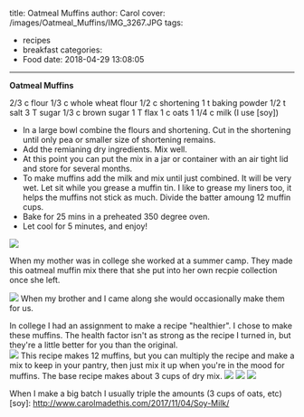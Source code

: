 title: Oatmeal Muffins
author: Carol
cover: /images/Oatmeal_Muffins/IMG_3267.JPG
tags:
  - recipes
  - breakfast
categories:
  - Food
date: 2018-04-29 13:08:05
---
__Oatmeal Muffins__

2/3 c flour
1/3 c whole wheat flour
1/2 c shortening
1 t baking powder
1/2 t salt
3 T sugar
1/3 c brown sugar
1 T flax
1 c oats
1 1/4 c milk (I use [soy])

- In a large bowl combine the flours and shortening.  Cut in the shortening until only pea or smaller size of shortening remains.
- Add the remianing dry ingredients.  Mix well.  
- At this point you can put the mix in a jar or container with an air tight lid and store for several months. 
- To make muffins add the milk and mix until just combined.  It will be very wet.  Let sit while you grease a muffin tin.  I like to grease my liners too, it helps the muffins not stick as much.  Divide the batter amoung 12 muffin cups. 
- Bake for 25 mins in a preheated 350 degree oven.  
- Let cool for 5 minutes, and enjoy!  

![](/images/Oatmeal_Muffins/IMG_3239.JPG)

When my mother was in college she worked at a summer camp.  They made this oatmeal muffin mix there that she put into her own recpie collection once she left.  

![](/images/Oatmeal_Muffins/IMG_3266.JPG)
When my brother and I came along she would occasionally make them for us.  

In college I had an assignment to make a recipe "healthier".  I chose to make these muffins.  The health factor isn't as strong as the recipe I turned in, but they're a little better for you than the original.  
![](/images/Oatmeal_Muffins/IMG_3268.JPG)
This recipe makes 12 muffins, but you can multiply the recipe and make a mix to keep in your pantry, then just mix it up when you're in the mood for muffins.  The base recipe makes about 3 cups of dry mix.
![](/images/Oatmeal_Muffins/IMG_3240.JPG)
 ![](/images/Oatmeal_Muffins/IMG_3234.JPG)
 ![](/images/Oatmeal_Muffins/IMG_3238.JPG)


When I make a big batch I usually triple the amounts (3 cups of oats, etc)
[soy]: http://www.carolmadethis.com/2017/11/04/Soy-Milk/